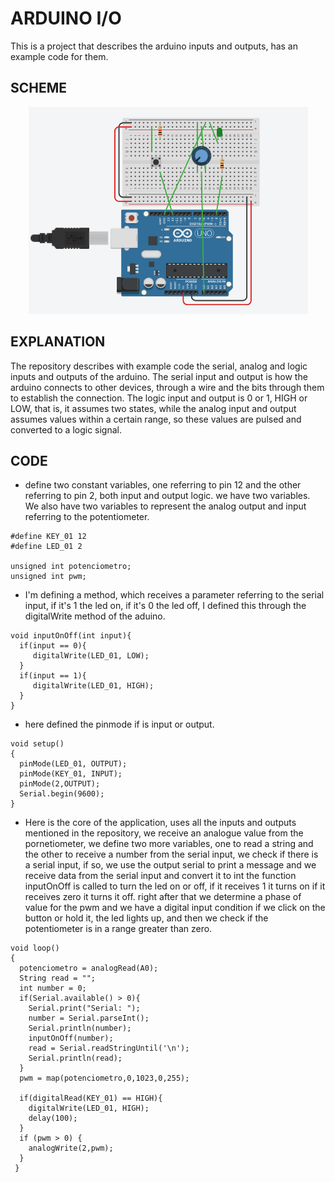 # ARDUINO I/O
This is a project that describes the arduino inputs and outputs, has an example code for them.

## SCHEME
<p align="center"> 
    <a href="https://www.tinkercad.com/things/gX69tPrq8eg-glorious-amberis/editel?sharecode=74cc_J3rcXev6Sm5Wou_PAqSLVuCkOczScjHH8JXTys"> <img src="https://github.com/Jardielson-s/I-O/blob/main/scheme.png" alt="Scheme arduino" /> </a>
</p>



## EXPLANATION
<p> 
    The repository describes with example code the serial, analog and logic inputs and outputs of the arduino.
    The serial input and output is how the arduino connects to other devices, through a wire and the bits through them to establish the connection. 
    The logic input and output is 0 or 1, HIGH or LOW, that is, it assumes two states, while the analog input and output assumes values ​​within a certain     range, so these values are pulsed and converted to a logic signal.
</p>

##  CODE

* define two constant variables, one referring to pin 12 and the other referring to pin 2, both input and output logic. we have two variables. We also have two variables to represent the analog output and input referring to the potentiometer.
```
#define KEY_01 12
#define LED_01 2

unsigned int potenciometro;
unsigned int pwm;
```

* I'm defining a method, which receives a parameter referring to the serial input, if it's 1 the led on, if it's 0 the led off, I defined this through the digitalWrite method of the aduino.
```
void inputOnOff(int input){
  if(input == 0){
  	 digitalWrite(LED_01, LOW);
  }
  if(input == 1){
  	 digitalWrite(LED_01, HIGH);
  }
}
```

* here defined the pinmode if is input or output.
```
void setup()
{
  pinMode(LED_01, OUTPUT);
  pinMode(KEY_01, INPUT);
  pinMode(2,OUTPUT);
  Serial.begin(9600);
}
```

* Here is the core of the application, uses all the inputs and outputs mentioned in the repository, we receive an analogue value from the pornetiometer, we define two more variables, one to read a string and the other to receive a number from the serial input, we check if there is a serial input, if so, we use the output serial to print a message and we receive data from the serial input and convert it to int the function inputOnOff is called to turn the led on or off, if it receives 1 it turns on if it receives zero it turns it off. right after that we determine a phase of value for the pwm and we have a digital input condition if we click on the button or hold it, the led lights up, and then we check if the potentiometer is in a range greater than zero.
```
void loop()
{
  potenciometro = analogRead(A0);
  String read = "";
  int number = 0;
  if(Serial.available() > 0){
  	Serial.print("Serial: ");
    number = Serial.parseInt();
    Serial.println(number);
    inputOnOff(number);
    read = Serial.readStringUntil('\n');
    Serial.println(read);
  }
  pwm = map(potenciometro,0,1023,0,255);

  if(digitalRead(KEY_01) == HIGH){
    digitalWrite(LED_01, HIGH);
    delay(100);
  }
  if (pwm > 0) {
    analogWrite(2,pwm);
  }
 }
````
